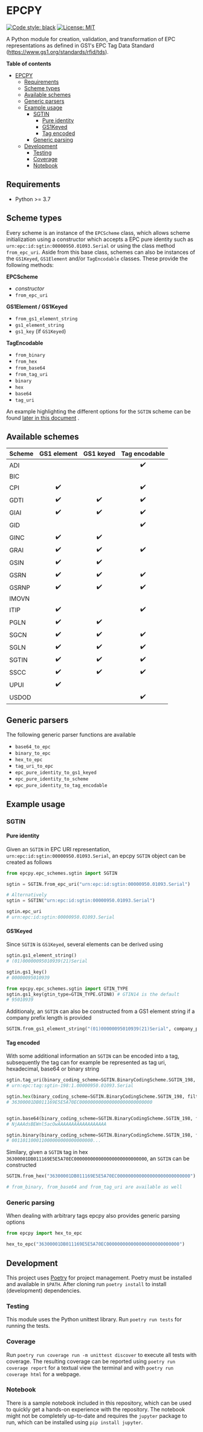 # EPCPY
[![Code style: black](https://img.shields.io/badge/code%20style-black-000000.svg)](https://github.com/psf/black)
[![License: MIT](https://img.shields.io/badge/License-MIT-yellow.svg)](https://opensource.org/licenses/MIT)



A Python module for creation, validation, and transformation of EPC representations as defined in GS1's EPC Tag Data Standard (https://www.gs1.org/standards/rfid/tds).

**Table of contents**
- [EPCPY](#epcpy)
  - [Requirements](#requirements)
  - [Scheme types](#scheme-types)
  - [Available schemes](#available-schemes)
  - [Generic parsers](#generic-parsers)
  - [Example usage](#example-usage)
    - [SGTIN](#sgtin)
      - [Pure identity](#pure-identity)
      - [GS1Keyed](#gs1keyed)
      - [Tag encoded](#tag-encoded)
    - [Generic parsing](#generic-parsing)
  - [Development](#development)
    - [Testing](#testing)
    - [Coverage](#coverage)
    - [Notebook](#notebook)

## Requirements
- Python >= 3.7

## Scheme types
Every scheme is an instance of the `EPCScheme` class, which allows scheme initialization using a constructor which accepts a EPC pure identity such as `urn:epc:id:sgtin:00000950.01093.Serial` or using the class method `from_epc_uri`. Aside from this base class, schemes can also be instances of the `GS1Keyed`, `GS1Element` and/or `TagEncodable` classes. These provide the following methods:

**EPCScheme**
- *constructor*
- `from_epc_uri`

**GS1Element / GS1Keyed**
- `from_gs1_element_string`
- `gs1_element_string`
- `gs1_key` (if `GS1Keyed`)

**TagEncodable**
- `from_binary`
- `from_hex`
- `from_base64`
- `from_tag_uri`
- `binary`
- `hex`
- `base64`
- `tag_uri`

An example highlighting the different options for the `SGTIN` scheme can be found [later in this document](#example-usage) .

## Available schemes
| **Scheme** |  **GS1 element**   |   **GS1 keyed**    | **Tag encodable**  |
| ---------- | :----------------: | :----------------: | :----------------: |
| ADI        |                    |                    | :heavy_check_mark: |
| BIC        |                    |                    |                    |
| CPI        | :heavy_check_mark: |                    | :heavy_check_mark: |
| GDTI       | :heavy_check_mark: | :heavy_check_mark: | :heavy_check_mark: |
| GIAI       | :heavy_check_mark: | :heavy_check_mark: | :heavy_check_mark: |
| GID        |                    |                    | :heavy_check_mark: |
| GINC       | :heavy_check_mark: | :heavy_check_mark: |                    |
| GRAI       | :heavy_check_mark: | :heavy_check_mark: | :heavy_check_mark: |
| GSIN       | :heavy_check_mark: | :heavy_check_mark: |                    |
| GSRN       | :heavy_check_mark: | :heavy_check_mark: | :heavy_check_mark: |
| GSRNP      | :heavy_check_mark: | :heavy_check_mark: | :heavy_check_mark: |
| IMOVN      |                    |                    |                    |
| ITIP       | :heavy_check_mark: |                    | :heavy_check_mark: |
| PGLN       | :heavy_check_mark: | :heavy_check_mark: |                    |
| SGCN       | :heavy_check_mark: | :heavy_check_mark: | :heavy_check_mark: |
| SGLN       | :heavy_check_mark: | :heavy_check_mark: | :heavy_check_mark: |
| SGTIN      | :heavy_check_mark: | :heavy_check_mark: | :heavy_check_mark: |
| SSCC       | :heavy_check_mark: | :heavy_check_mark: | :heavy_check_mark: |
| UPUI       | :heavy_check_mark: |                    |                    |
| USDOD      |                    |                    | :heavy_check_mark: |

## Generic parsers
The following generic parser functions are available
- `base64_to_epc`
- `binary_to_epc`
- `hex_to_epc`
- `tag_uri_to_epc`
- `epc_pure_identity_to_gs1_keyed`
- `epc_pure_identity_to_scheme`
- `epc_pure_identity_to_tag_encodable`

## Example usage
### SGTIN
#### Pure identity
Given an `SGTIN` in EPC URI representation, `urn:epc:id:sgtin:00000950.01093.Serial`, an epcpy `SGTIN` object can be created as follows
```python
from epcpy.epc_schemes.sgtin import SGTIN

sgtin = SGTIN.from_epc_uri("urn:epc:id:sgtin:00000950.01093.Serial")

# Alternatively
sgtin = SGTIN("urn:epc:id:sgtin:00000950.01093.Serial")

sgtin.epc_uri
# urn:epc:id:sgtin:00000950.01093.Serial
```


#### GS1Keyed
Since `SGTIN` is `GS1Keyed`, several elements can be derived using
```python
sgtin.gs1_element_string()
# (01)00000095010939(21)Serial

sgtin.gs1_key()
# 00000095010939

from epcpy.epc_schemes.sgtin import GTIN_TYPE
sgtin.gs1_key(gtin_type=GTIN_TYPE.GTIN8) # GTIN14 is the default
# 95010939
```
Additionaly, an `SGTIN` can also be constructed from a GS1 element string if a company prefix length is provided
```python
SGTIN.from_gs1_element_string("(01)00000095010939(21)Serial", company_prefix_length=8)
```

#### Tag encoded
With some additional information an `SGTIN` can be encoded into a tag, subsequently the tag can for example be represented as tag uri, hexadecimal, base64 or binary string
```python
sgtin.tag_uri(binary_coding_scheme=SGTIN.BinaryCodingScheme.SGTIN_198, filter_value=SGTINFilterValue.POS_ITEM)
# urn:epc:tag:sgtin-198:1.00000950.01093.Serial

sgtin.hex(binary_coding_scheme=SGTIN.BinaryCodingScheme.SGTIN_198, filter_value=SGTINFilterValue.POS_ITEM)
# 36300001DB011169E5E5A70EC000000000000000000000000000


sgtin.base64(binary_coding_scheme=SGTIN.BinaryCodingScheme.SGTIN_198, filter_value=SGTINFilterValue.POS_ITEM)
# NjAAAdsBEWnl5acOwAAAAAAAAAAAAAAAAAA

sgtin.binary(binary_coding_scheme=SGTIN.BinaryCodingScheme.SGTIN_198, filter_value=SGTINFilterValue.POS_ITEM)
# 001101100011000000000000000000...
```

Similary, given a `SGTIN` tag in hex `36300001DB011169E5E5A70EC000000000000000000000000000`, an `SGTIN` can be constructed
```python
SGTIN.from_hex("36300001DB011169E5E5A70EC000000000000000000000000000")

# from_binary, from_base64 and from_tag_uri are available as well
```

### Generic parsing
When dealing with arbitrary tags epcpy also provides generic parsing options
```python
from epcpy import hex_to_epc

hex_to_epc("36300001DB011169E5E5A70EC000000000000000000000000000")
```

## Development

This project uses [Poetry](https://python-poetry.org/) for project management.
Poetry must be installed and available in `$PATH`.
After cloning run `poetry install` to install (development) dependencies.

### Testing
This module uses the Python unittest library. Run `poetry run tests` for running the tests.

### Coverage
Run `poetry run coverage run -m unittest discover` to execute all tests with coverage. The resulting coverage can be reported using `poetry run coverage report` for a textual view the terminal and with `poetry run coverage html` for a webpage.

### Notebook
There is a sample notebook included in this repository, which can be used to quickly get a hands-on experience with the repository. The notebook might not be completely up-to-date and requires the `jupyter` package to run, which can be installed using `pip install jupyter`.